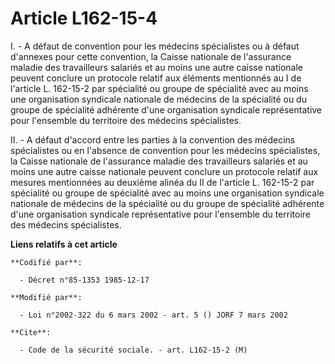 # Article L162-15-4

I. - A défaut de convention pour les médecins spécialistes ou à défaut d'annexes pour cette convention, la Caisse nationale
de l'assurance maladie des travailleurs salariés et au moins une autre caisse nationale peuvent conclure un protocole relatif
aux éléments mentionnés au I de l'article L. 162-15-2 par spécialité ou groupe de spécialité avec au moins une organisation
syndicale nationale de médecins de la spécialité ou du groupe de spécialité adhérente d'une organisation syndicale
représentative pour l'ensemble du territoire des médecins spécialistes.

II. - A défaut d'accord entre les parties à la convention des médecins spécialistes ou en l'absence de convention pour les
médecins spécialistes, la Caisse nationale de l'assurance maladie des travailleurs salariés et au moins une autre caisse
nationale peuvent conclure un protocole relatif aux mesures mentionnées au deuxième alinéa du II de l'article L. 162-15-2 par
spécialité ou groupe de spécialité avec au moins une organisation syndicale nationale de médecins de la spécialité ou du
groupe de spécialité adhérente d'une organisation syndicale représentative pour l'ensemble du territoire des médecins
spécialistes.

**Liens relatifs à cet article**

	**Codifié par**:

	  - Décret n°85-1353 1985-12-17

	**Modifié par**:

	  - Loi n°2002-322 du 6 mars 2002 - art. 5 () JORF 7 mars 2002

	**Cite**:

	  - Code de la sécurité sociale. - art. L162-15-2 (M)
